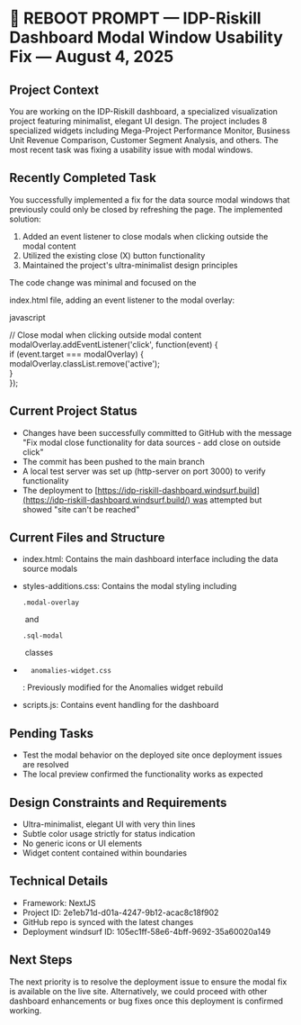 # 🧠 REBOOT PROMPT — IDP-Riskill Dashboard Modal Window Usability Fix — August 4, 2025

## Project Context

You are working on the IDP-Riskill dashboard, a specialized visualization project featuring minimalist, elegant UI design. The project includes 8 specialized widgets including Mega-Project Performance Monitor, Business Unit Revenue Comparison, Customer Segment Analysis, and others. The most recent task was fixing a usability issue with modal windows.

## Recently Completed Task

You successfully implemented a fix for the data source modal windows that previously could only be closed by refreshing the page. The implemented solution:

1. Added an event listener to close modals when clicking outside the modal content
2. Utilized the existing close (X) button functionality
3. Maintained the project's ultra-minimalist design principles

The code change was minimal and focused on the 

index.html file, adding an event listener to the modal overlay:

javascript

// Close modal when clicking outside modal content  
modalOverlay.addEventListener('click', function(event) {  
    if (event.target === modalOverlay) {  
        modalOverlay.classList.remove('active');  
    }  
});

## Current Project Status

- Changes have been successfully committed to GitHub with the message "Fix modal close functionality for data sources - add close on outside click"
- The commit has been pushed to the main branch
- A local test server was set up (http-server on port 3000) to verify functionality
- The deployment to [https://idp-riskill-dashboard.windsurf.build](https://idp-riskill-dashboard.windsurf.build/) was attempted but showed "site can't be reached"

## Current Files and Structure

- index.html: Contains the main dashboard interface including the data source modals
- styles-additions.css: Contains the modal styling including 
    
    ```
    .modal-overlay
    ```
    
     and 
    
    ```
    .sql-modal
    ```
    
     classes
- ```
    anomalies-widget.css
    ```
    
    : Previously modified for the Anomalies widget rebuild
- scripts.js: Contains event handling for the dashboard

## Pending Tasks

- Test the modal behavior on the deployed site once deployment issues are resolved
- The local preview confirmed the functionality works as expected

## Design Constraints and Requirements

- Ultra-minimalist, elegant UI with very thin lines
- Subtle color usage strictly for status indication
- No generic icons or UI elements
- Widget content contained within boundaries

## Technical Details

- Framework: NextJS
- Project ID: 2e1eb71d-d01a-4247-9b12-acac8c18f902
- GitHub repo is synced with the latest changes
- Deployment windsurf ID: 105ec1ff-58e6-4bff-9692-35a60020a149

## Next Steps

The next priority is to resolve the deployment issue to ensure the modal fix is available on the live site. Alternatively, we could proceed with other dashboard enhancements or bug fixes once this deployment is confirmed working.